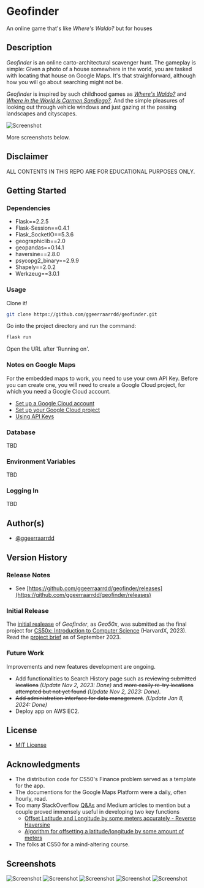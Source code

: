 # Geofinder

An online game that's like _Where's Waldo?_ but for houses

## Description

_Geofinder_ is an online carto-architectural scavenger hunt. The gameplay is simple: Given a photo of a house somewhere in the world, you are tasked with locating that house on Google Maps. It's that straighforward, although how you will go about searching might not be.

_Geofinder_ is inspired by such childhood games as _[Where's Waldo?](https://en.wikipedia.org/wiki/Where%27s_Wally%3F)_ and _[Where in the World is Carmen Sandiego?](https://en.wikipedia.org/wiki/Carmen_Sandiego)_. And the simple pleasures of looking out through vehicle windows and just gazing at the passing landscapes and cityscapes.

![Screenshot](static/images/geo50x_5.jpg)

More screenshots below.

## Disclaimer

ALL CONTENTS IN THIS REPO ARE FOR EDUCATIONAL PURPOSES ONLY.

## Getting Started

### Dependencies

* Flask==2.2.5
* Flask-Session==0.4.1
* Flask_SocketIO==5.3.6
* geographiclib==2.0
* geopandas==0.14.1
* haversine==2.8.0
* psycopg2_binary==2.9.9
* Shapely==2.0.2
* Werkzeug==3.0.1

### Usage

Clone it!

```bash
git clone https://github.com/ggeerraarrdd/geofinder.git
```

Go into the project directory and run the command:

```bash
flask run
```

Open the URL after 'Running on'.

### Notes on Google Maps

For the embedded maps to work, you need to use your own API Key. Before you can create one, you will need to create a Google Cloud project, for which you need a Google Cloud account.

* [Set up a Google Cloud account](https://cloud.google.com)
* [Set up your Google Cloud project](https://developers.google.com/maps/documentation/javascript/cloud-setup)
* [Using API Keys](https://developers.google.com/maps/documentation/javascript/get-api-key)

### Database

TBD

### Environment Variables

TBD

### Logging In

TBD

## Author(s)

* [@ggeerraarrdd](https://github.com/ggeerraarrdd/)

## Version History

### Release Notes

* See [https://github.com/ggeerraarrdd/geofinder/releases](https://github.com/ggeerraarrdd/geofinder/releases)

### Initial Release

The [initial realease](https://github.com/ggeerraarrdd/geofinder/releases/tag/v1.0.0) of _Geofinder_, as _Geo50x_, was submitted as the final project for [CS50x: Introduction to Computer Science](https://cs50.harvard.edu/x/2023/) (HarvardX, 2023). Read the [project brief](https://cs50.harvard.edu/x/2023/project/) as of September 2023.

### Future Work

Improvements and new features development are ongoing.

* Add functionalities to Search History page such as ~~reviewing submitted locations~~ _(Update Nov 2, 2023: Done)_ and ~~more easily re-try locations attempted but not yet found~~ _(Update Nov 2, 2023: Done)_. 
* ~~Add administration interface for data management~~. _(Update Jan 8, 2024: Done)_
* Deploy app on AWS EC2.

## License

* [MIT License](https://github.com/ggeerraarrdd/geofinder/blob/main/LICENSE)

## Acknowledgments

* The distribution code for CS50's Finance problem served as a template for the app.
* The documentions for the Google Maps Platform were a daily, often hourly, read.
* Too many StackOverflow [Q&As](https://meta.stackoverflow.com/questions/267822/if-stack-overflow-doesnt-have-threads-what-the-heck-should-they-be-called) and Medium articles to mention but a couple proved immensely useful in developing two key functions
  * [Offset Latitude and Longitude by some meters accurately - Reverse Haversine](https://gis.stackexchange.com/questions/411859/offset-latitude-and-longitude-by-some-meters-accurately-reverse-haversine)
  * [Algorithm for offsetting a latitude/longitude by some amount of meters](https://gis.stackexchange.com/questions/2951/algorithm-for-offsetting-a-latitude-longitude-by-some-amount-of-meters)
* The folks at CS50 for a mind-altering course.

## Screenshots

![Screenshot](static/images/geo50x_6.jpg)
![Screenshot](static/images/geo50x_7.jpg)
![Screenshot](static/images/geo50x_8.jpg)
![Screenshot](static/images/geo50x_9.jpg)
![Screenshot](static/images/geo50x_10.jpg)
